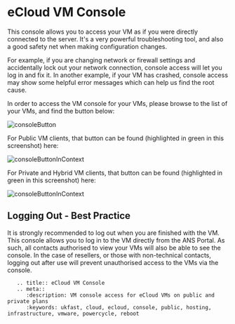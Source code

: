 # eCloud VM Console

This console allows you to access your VM as if you were directly connected to the server. It's a very powerful troubleshooting tool, and also a good safety net when making configuration changes.

For example, if you are changing network or firewall settings and accidentally lock out your network connection, console access will let you log in and fix it. In another example, if your VM has crashed, console access may show some helpful error messages which can help us find the root cause.

In order to access the VM console for your VMs, please browse to the list of your VMs, and find the button below:

 ![consoleButton](files/consoleButton.png)

 For Public VM clients, that button can be found (highlighted in green in this screenshot) here:

   ![consoleButtonInContext](files/ConsoleButtonPublicVM.PNG)

For Private and Hybrid VM clients, that button can be found (highlighted in green in this screenshot) here:

  ![consoleButtonInContext](files/ConsoleButtonPrivateVM.PNG)

## Logging Out - Best Practice

It is strongly recommended to log out when you are finished with the VM. This console allows you to log in to the VM directly from the ANS Portal. As such, all contacts authorised to view your VMs will also be able to see the console. In the case of resellers, or those with non-technical contacts, logging out after use will prevent unauthorised access to the VMs via the console.

```eval_rst
   .. title:: eCloud VM Console
   .. meta::
      :description: VM console access for eCloud VMs on public and private plans
      :keywords: ukfast, cloud, ecloud, console, public, hosting, infrastructure, vmware, powercycle, reboot
```
